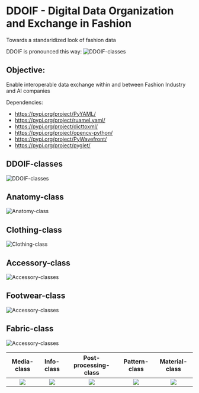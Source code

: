 # DDOIF - Digital Data Organization and Exchange in Fashion

Towards a standaridized look of fashion data

DDOIF is pronounced this way:
![DDOIF-classes](https://github.com/morawi/ddoif/blob/master/figures/symbol.svg)


## Objective:
Enable interoperable data exchange within and between Fashion Industry and AI companies

Dependencies:
- https://pypi.org/project/PyYAML/
- https://pypi.org/project/ruamel.yaml/
- https://pypi.org/project/dicttoxml/
- https://pypi.org/project/opencv-python/
- https://pypi.org/project/PyWavefront/
- https://pypi.org/project/pyglet/

## DDOIF-classes
![DDOIF-classes](https://github.com/morawi/ddoif/blob/master/figures/ddoif.svg)



## Anatomy-class
![Anatomy-class](https://github.com/morawi/ddoif/blob/master/figures/anatomy.svg)

## Clothing-class
![Clothing-class](https://github.com/morawi/ddoif/blob/master/figures/clothing_classes.svg)



## Accessory-class
![Accessory-classes](https://github.com/morawi/ddoif/blob/master/figures/accessory_class.svg)

## Footwear-class
![Accessory-classes](https://github.com/morawi/ddoif/blob/master/figures/footwear_class.svg)


## Fabric-class
![Accessory-classes](https://github.com/morawi/ddoif/blob/master/figures/fabric_class.svg)

Media-class             |  Info-class             |  Post-processing-class              |  Pattern-class              |  Material-class             
:-------------------------:|:-------------------------:|:-------------------------:|:-------------------------:|:-------------------------:
![](https://github.com/morawi/ddoif/blob/master/figures/media.svg) | ![](https://github.com/morawi/ddoif/blob/master/figures/info.svg)  | ![](https://github.com/morawi/ddoif/blob/master/figures/post-processing.svg)  | ![](https://github.com/morawi/ddoif/blob/master/figures/pattern.svg)  | ![](https://github.com/morawi/ddoif/blob/master/figures/material_class.svg)  
  





